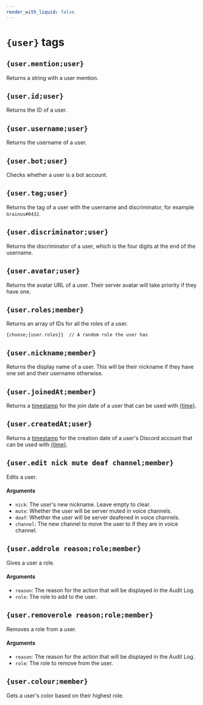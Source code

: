 ```yaml
---
render_with_liquid: false
---
```


# `{user}` tags

## `{user.mention;user}`

Returns a string with a user mention.

## `{user.id;user}`

Returns the ID of a user.

## `{user.username;user}`

Returns the username of a user.

## `{user.bot;user}`

Checks whether a user is a bot account.

## `{user.tag;user}`

Returns the tag of a user with the username and discriminator, for example `Grainus#0432`.

## `{user.discriminator;user}`

Returns the discriminator of a user, which is the four digits at the end of the username.

## `{user.avatar;user}`

Returns the avatar URL of a user. Their server avatar will take priority if they have one.

## `{user.roles;member}`

Returns an array of IDs for all the roles of a user.

```
{choose;{user.roles}}  // A random role the user has
```

## `{user.nickname;member}`

Returns the display name of a user. This will be their nickname if they have one set and their username otherwise.

## `{user.joinedAt;member}`

Returns a [timestamp](https://developer.mozilla.org/en-US/docs/Web/JavaScript/Reference/Global_Objects/Date#description) for the join date of a user that can be used with [{time}](https://documentation.atlas.bot/en/scripts/tags/global#time-formattime).

## `{user.createdAt;user}`

Returns a [timestamp](https://developer.mozilla.org/en-US/docs/Web/JavaScript/Reference/Global_Objects/Date#description) for the creation date of a user's Discord account that can be used with [{time}](https://documentation.atlas.bot/en/scripts/tags/global#time-formattime).

## `{user.edit nick mute deaf channel;member}`

Edits a user.

#### Arguments

- `nick`: The user's new nickname. Leave empty to clear.
- `mute`: Whether the user will be server muted in voice channels.
- `deaf`: Whether the user will be server deafened in voice channels.
- `channel`: The new channel to move the user to if they are in voice channel.

## `{user.addrole reason;role;member}`

Gives a user a role.

#### Arguments

- `reason`: The reason for the action that will be displayed in the Audit Log.
- `role`: The role to add to the user.

## `{user.removerole reason;role;member}`

Removes a role from a user.

#### Arguments

- `reason`: The reason for the action that will be displayed in the Audit Log.
- `role`: The role to remove from the user.

## `{user.colour;member}`

Gets a user's color based on their highest role.

